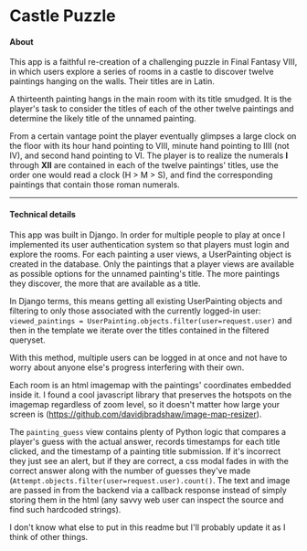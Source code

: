 # Castle Puzzle

#### About

This app is a faithful re-creation of a challenging puzzle in Final Fantasy VIII, in which users explore a series of rooms in a castle to discover twelve paintings hanging on the walls. Their titles are in Latin.

A thirteenth painting hangs in the main room with its title smudged. It is the player's task to consider the titles of each of the other twelve paintings and determine the likely title of the unnamed painting.

From a certain vantage point the player eventually glimpses a large clock on the floor with its hour hand pointing to VIII, minute hand pointing to IIII (not IV), and second hand pointing to VI. The player is to realize the numerals __I__ through __XII__ are contained in each of the twelve paintings' titles, use the order one would read a clock (H > M > S), and find the corresponding paintings that contain those roman numerals.

----

#### Technical details
This app was built in Django. In order for multiple people to play at once I implemented its user authentication system so that players must login and explore the rooms. For each painting a user views, a UserPainting object is created in the database. Only the paintings that a player views are available as possible options for the unnamed painting's title. The more paintings they discover, the more that are available as a title.

In Django terms, this means getting all existing UserPainting objects and filtering to only those associated with the currently logged-in user:
`viewed_paintings = UserPainting.objects.filter(user=request.user)`
and then in the template we iterate over the titles contained in the filtered queryset.

With this method, multiple users can be logged in at once and not have to worry about anyone else's progress interfering with their own.

Each room is an html imagemap with the paintings' coordinates embedded inside it. I found a cool javascript library that preserves the hotspots on the imagemap regardless of zoom level, so it doesn't matter how large your screen is (https://github.com/davidjbradshaw/image-map-resizer).

The `painting_guess` view contains plenty of Python logic that compares a player's guess with the actual answer, records timestamps for each title clicked, and the timestamp of a painting title submission. If it's incorrect they just see an alert, but if they are correct, a css modal fades in with the correct answer along with the number of guesses they've made (`Attempt.objects.filter(user=request.user).count()`. The text and image are passed in from the backend via a callback response instead of simply storing them in the html (any savvy web user can inspect the source and find such hardcoded strings).

I don't know what else to put in this readme but I'll probably update it as I think of other things.

